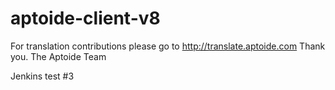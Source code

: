 # aptoide-client-v8
For translation contributions please go to http://translate.aptoide.com
Thank you.
The Aptoide Team

Jenkins test #3
